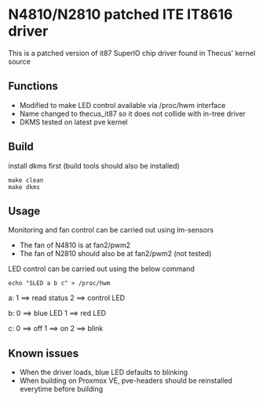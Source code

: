 # N4810/N2810 patched ITE IT8616 driver
This is a patched version of it87 SuperIO chip driver found in Thecus' kernel source

## Functions
- Modified to make LED control available via /proc/hwm interface
- Name changed to thecus_it87 so it does not collide with in-tree driver
- DKMS tested on latest pve kernel

## Build
install dkms first (build tools should also be installed)
```
make clean
make dkms
```
## Usage
Monitoring and fan control can be carried out using lm-sensors 
- The fan of N4810 is at fan2/pwm2
- The fan of N2810 should also be at fan2/pwm2 (not tested)

LED control can be carried out using the below command
```
echo "SLED a b c" > /proc/hwm
```
a:
1 ==> read status
2 ==> control LED
	
b:
0 ==> blue LED
1 ==> red LED

c:
0 ==> off
1 ==> on
2 ==> blink

## Known issues
- When the driver loads, blue LED defaults to blinking
- When building on Proxmox VE, pve-headers should be reinstalled everytime before building
